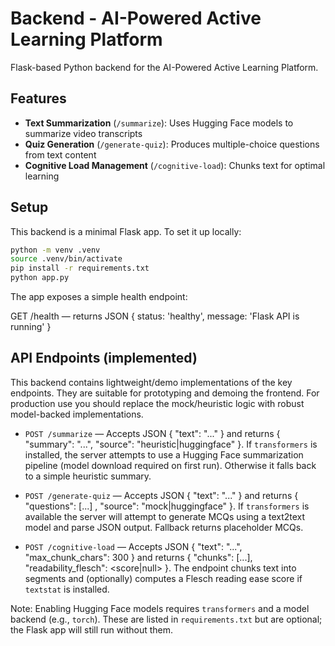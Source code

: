 # Backend - AI-Powered Active Learning Platform

Flask-based Python backend for the AI-Powered Active Learning Platform.

## Features

- **Text Summarization** (`/summarize`): Uses Hugging Face models to summarize video transcripts
- **Quiz Generation** (`/generate-quiz`): Produces multiple-choice questions from text content
- **Cognitive Load Management** (`/cognitive-load`): Chunks text for optimal learning

## Setup

This backend is a minimal Flask app. To set it up locally:

```bash
python -m venv .venv
source .venv/bin/activate
pip install -r requirements.txt
python app.py
```

The app exposes a simple health endpoint:

GET /health — returns JSON { status: 'healthy', message: 'Flask API is running' }

## API Endpoints (implemented)

This backend contains lightweight/demo implementations of the key endpoints. They are suitable for prototyping and demoing the frontend. For production use you should replace the mock/heuristic logic with robust model-backed implementations.

- `POST /summarize` — Accepts JSON { "text": "..." } and returns { "summary": "...", "source": "heuristic|huggingface" }. If `transformers` is installed, the server attempts to use a Hugging Face summarization pipeline (model download required on first run). Otherwise it falls back to a simple heuristic summary.

- `POST /generate-quiz` — Accepts JSON { "text": "..." } and returns { "questions": [...] , "source": "mock|huggingface" }. If `transformers` is available the server will attempt to generate MCQs using a text2text model and parse JSON output. Fallback returns placeholder MCQs.

- `POST /cognitive-load` — Accepts JSON { "text": "...", "max_chunk_chars": 300 } and returns { "chunks": [...], "readability_flesch": <score|null> }. The endpoint chunks text into segments and (optionally) computes a Flesch reading ease score if `textstat` is installed.

Note: Enabling Hugging Face models requires `transformers` and a model backend (e.g., `torch`). These are listed in `requirements.txt` but are optional; the Flask app will still run without them.
